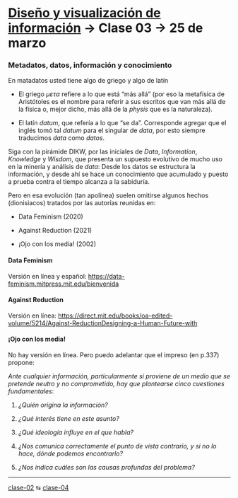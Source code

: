 # [Diseño y visualización de información](https://github.com/profesorfaco/aud5v027-2025) → Clase 03 → 25 de marzo

### Metadatos, datos, información y conocimiento

En matadatos usted tiene algo de griego y algo de latín

- El griego *μετα* refiere a lo que está “más allá” (por eso la metafísica de Aristótoles es el nombre para referir a sus escritos que van más allá de la física o, mejor dicho, más allá de la *physis* que es la naturaleza).

- El latín *datum*, que refería a lo que “se da”. Corresponde agregar que el inglés tomó tal *datum* para el singular de *data*, por esto siempre traducimos *data* como *datos*.

Siga con la pirámide DIKW, por las iniciales de *Data*, *Information*, *Knowledge* y *Wisdom*, que presenta un supuesto evolutivo de mucho uso en la minería y análisis de *data*: Desde los datos se estructura la información, y desde ahí se hace un conocimiento que acumulado y puesto a prueba contra el tiempo alcanza a la sabiduría.

Pero en esa evolución (tan apolínea) suelen omitirse algunos hechos (dionisiacos) tratados por las autorías reunidas en:

- Data Feminism (2020)

- Against Reduction (2021)

- ¡Ojo con los media! (2002)

#### Data Feminism

Versión en línea y español: https://data-feminism.mitpress.mit.edu/bienvenida

#### Against Reduction

Versión en línea: https://direct.mit.edu/books/oa-edited-volume/5214/Against-ReductionDesigning-a-Human-Future-with

#### ¡Ojo con los media!

No hay versión en línea. Pero puedo adelantar que el impreso (en p.337) propone: 

*Ante cualquier información, particularmente si proviene de un medio que se pretende neutro y no comprometido, hay que plantearse cinco cuestiones fundamentales*: 

1. *¿Quién origina la información?*

2. *¿Qué interés tiene en este asunto?*

3. *¿Qué ideología influye en el que habla?*

4. *¿Nos comunica correctamente el punto de vista contrario, y si no lo hace, dónde podemos encontrarlo?*

5. *¿Nos indica cuáles son las causas profundas del problema?*

_ _ _ _ 

[clase-02](https://github.com/profesorfaco/aud5v027-2025/blob/main/clase-02/README.md) ⇆ [clase-04](https://github.com/profesorfaco/aud5v027-2025/blob/main/clase-04/README.md)
